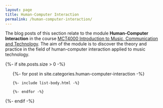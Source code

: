 ```yaml
---
layout: page
title: Human-Computer Interaction
permalink: /human-computer-interaction/
---
```


The blog posts of this section relate to the module **Human-Computer Interaction** in the course [MCT4000 Introduction to Music, Communication and Technology](https://www.ntnu.edu/studies/courses/MCT4000). The aim of the module is to discover the theory and practice in the field of human-computer interaction applied to music technology.

{%- if site.posts.size > 0 -%}

  <!-- <h2 class="post-list-heading">{{ page.list_title | default: "Posts" }}</h2> -->
  <ul class="post-list">
    {%- for post in site.categories.human-computer-interaction -%}

    {%- include list-body.html -%}

    {%- endfor -%}

  </ul>
  {%- endif -%}
